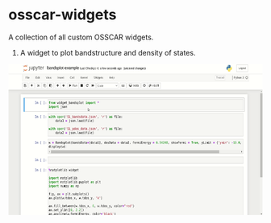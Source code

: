 # osscar-widgets
A collection of all custom OSSCAR widgets.

1. A widget to plot bandstructure and density of states.

<img src="./bandsplot/widget-bandsplot.gif" height="300">


